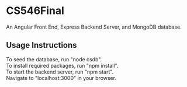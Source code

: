 # CS546Final  
An Angular Front End, Express Backend Server, and MongoDB database.   

## Usage Instructions
To seed the database, run "node csdb".   
To install required packages, run "npm install".   
To start the backend server, run "npm start".   
Navigate to "localhost:3000" in your browser.
